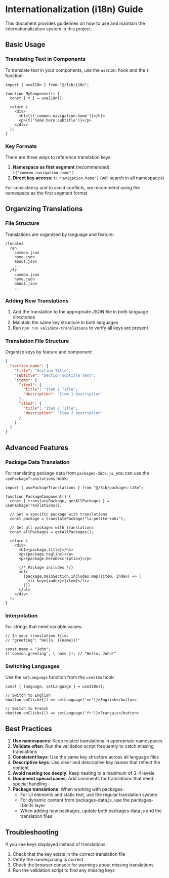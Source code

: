 # Internationalization (i18n) Guide

This document provides guidelines on how to use and maintain the internationalization system in this project.

## Basic Usage

### Translating Text in Components

To translate text in your components, use the `useI18n` hook and the `t` function:

```tsx
import { useI18n } from "@/lib/i18n";

function MyComponent() {
  const { t } = useI18n();
  
  return (
    <div>
      <h1>{t('common.navigation.home')}</h1>
      <p>{t('home.hero.subtitle')}</p>
    </div>
  );
}
```

### Key Formats

There are three ways to reference translation keys:

1. **Namespace as first segment** (recommended): `t('common.navigation.home')`
2. **Direct key access**: `t('navigation.home')` (will search in all namespaces)

For consistency and to avoid conflicts, we recommend using the namespace as the first segment format.

## Organizing Translations

### File Structure

Translations are organized by language and feature:

```
/locales
  /en
    common.json
    home.json
    about.json
    ...
  /fr
    common.json
    home.json
    about.json
    ...
```

### Adding New Translations

1. Add the translation to the appropriate JSON file in both language directories
2. Maintain the same key structure in both languages
3. Run `npm run validate-translations` to verify all keys are present

### Translation File Structure

Organize keys by feature and component:

```json
{
  "section_name": {
    "title": "Section Title",
    "subtitle": "Section subtitle text",
    "items": {
      "item1": {
        "title": "Item 1 Title",
        "description": "Item 1 description"
      },
      "item2": {
        "title": "Item 2 Title",
        "description": "Item 2 description"
      }
    }
  }
}
```

## Advanced Features

### Package Data Translation

For translating package data from `packages-data.js`, you can use the `usePackageTranslations` hook:

```tsx
import { usePackageTranslations } from "@/lib/packages-i18n";

function PackageComponent() {
  const { translatePackage, getAllPackages } = usePackageTranslations();
  
  // Get a specific package with translations
  const package = translatePackage("la-petite-koki");
  
  // Get all packages with translations
  const allPackages = getAllPackages();
  
  return (
    <div>
      <h1>{package.title}</h1>
      <p>{package.tagline}</p>
      <p>{package.heroDescription}</p>
      
      {/* Package includes */}
      <ul>
        {package.mainSection.includes.map((item, index) => (
          <li key={index}>{item}</li>
        ))}
      </ul>
    </div>
  );
}
```

### Interpolation

For strings that need variable values:

```tsx
// In your translation file:
// "greeting": "Hello, {{name}}!"

const name = "John";
t('common.greeting', { name }); // "Hello, John!"
```

### Switching Languages

Use the `setLanguage` function from the `useI18n` hook:

```tsx
const { language, setLanguage } = useI18n();

// Switch to English
<button onClick={() => setLanguage('en')}>English</button>

// Switch to French
<button onClick={() => setLanguage('fr')}>Français</button>
```

## Best Practices

1. **Use namespaces**: Keep related translations in appropriate namespaces
2. **Validate often**: Run the validation script frequently to catch missing translations
3. **Consistent keys**: Use the same key structure across all language files
4. **Descriptive keys**: Use clear and descriptive key names that reflect the content
5. **Avoid nesting too deeply**: Keep nesting to a maximum of 3-4 levels
6. **Document special cases**: Add comments for translations that need special handling
7. **Package translations**: When working with packages:
   - For UI elements and static text, use the regular translation system
   - For dynamic content from packages-data.js, use the packages-i18n.ts layer
   - When adding new packages, update both packages-data.js and the translation files

## Troubleshooting

If you see keys displayed instead of translations:

1. Check that the key exists in the correct translation file
2. Verify the namespacing is correct
3. Check the browser console for warnings about missing translations
4. Run the validation script to find any missing keys